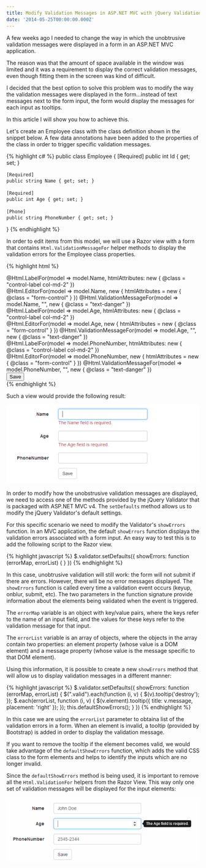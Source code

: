 ```yaml
---
title: Modify Validation Messages in ASP.NET MVC with jQuery Validation
date: '2014-05-25T00:00:00.000Z'
---
```


A few weeks ago I needed to change the way in which the unobtrusive validation messages were displayed in a form in an ASP.NET MVC application.

The reason was that the amount of space available in the window was limited and it was a requirement to display the correct validation messages, even though fitting them in the screen was kind of difficult.

I decided that the best option to solve this problem was to modify the way the validation messages were displayed in the form...instead of text messages next to the form input, the form would display the messages for each input as tooltips.

In this article I will show you how to achieve this.

<!--more-->

Let's create an Employee class with the class definition shown in the snippet below. A few data annotations have been added to the properties of the class in order to trigger specific validation messages.

{% highlight c# %}
public class Employee
{
    [Required]
    public int Id { get; set; }

    [Required]
    public string Name { get; set; }

    [Required]
    public int Age { get; set; }

    [Phone]
    public string PhoneNumber { get; set; }
}
{% endhighlight %}

In order to edit items from this model, we will use a Razor view with a form that contains <code>Html.ValidationMessageFor</code> helper methods to display the validation errors for the Employee class properties.

{% highlight html %}
<div class="form-group">
  @Html.LabelFor(model => model.Name, htmlAttributes: new { @class = "control-label col-md-2" })
  <div class="col-md-10">
    @Html.EditorFor(model => model.Name, new { htmlAttributes = new { @class = "form-control" } })
    @Html.ValidationMessageFor(model => model.Name, "", new { @class = "text-danger" })
  </div>
</div>
<div class="form-group">
  @Html.LabelFor(model => model.Age, htmlAttributes: new { @class = "control-label col-md-2" })
  <div class="col-md-10">
    @Html.EditorFor(model => model.Age, new { htmlAttributes = new { @class = "form-control" } })
    @Html.ValidationMessageFor(model => model.Age, "", new { @class = "text-danger" })
  </div>
</div>
<div class="form-group">
  @Html.LabelFor(model => model.PhoneNumber, htmlAttributes: new { @class = "control-label col-md-2" })
  <div class="col-md-10">
    @Html.EditorFor(model => model.PhoneNumber, new { htmlAttributes = new { @class = "form-control" } })
    @Html.ValidationMessageFor(model => model.PhoneNumber, "", new { @class = "text-danger" })
  </div>
</div>
<div class="form-group">
  <div class="col-md-offset-2 col-md-10">
    <input type="submit" value="Save" class="btn btn-default" />
  </div>
</div>
{% endhighlight %}

Such a view would provide the following result:

![Standard unobstrusive validation](./standard-unobstrusive.jpg)

In order to modify how the unobstrusive validation messages are displayed, we need to access one of the methods provided by the jQuery Validator that is packaged with ASP.NET MVC v4. The <code>setDefaults</code> method allows us to modify the jQuery Validator's default settings.

For this specific scenario we need to modify the Validator's <code>showErrors</code> function. In an MVC application, the default <code>showErrors</code> function displaya the validation errors associated with a form input. An easy way to test this is to add the following script to the Razor view.

{% highlight javascript %}
$.validator.setDefaults({
  showErrors: function (errorMap, errorList) {
  }
})
{% endhighlight %}

In this case, unobtrusive validation will still work: the form will not submit if there are errors. However, there will be no error messages displayed. The <code>showErrors</code> function is called every time a validation event occurs (keyup, onblur, submit, etc). The two parameters in the function signature provide information about the elements being validated when the event is triggered.

The <code>errorMap</code> variable is an object with key/value pairs, where the keys refer to the name of an input field, and the values for these keys refer to the validation message for that input.

The <code>errorList</code> variable is an array of objects, where the objects in the array contain two properties: an element property (whose value is a DOM element) and a message property (whose value is the message specific to that DOM element).

Using this information, it is possible to create a new <code>showErrors</code> method that will allow us to display validation messages in a different manner:

{% highlight javascript %}
$.validator.setDefaults({
  showErrors: function (errorMap, errorList) {
     $(".valid").each(function (i, v) {
        $(v).tooltip('destroy');
     });
     $.each(errorList, function (i, v) {
        $(v.element).tooltip({ title: v.message, placement: 'right' });
     });
     this.defaultShowErrors();
  }
})
{% endhighlight %}

In this case we are using the <code>errorList</code> parameter to obtaina list of the validation errors in a form. When an element is invalid, a tooltip (provided by Bootstrap) is added in order to display the validation message.

If you want to remove the tooltip if the element becomes valid, we would take advantage of the <code>defaultShowErrors</code> function, which adds the valid CSS class to the form elements and helps to identify the inputs which are no longer invalid.

Since the <code>defaultShowErrors</code> method is being used, it is important to remove all the <code>Html.ValidationFor</code> helpers from the Razor View. This way only one set of validation messages will be displayed for the input elements:

![Unobstrusive validation with tooltips](./tooltip-unobstrusive.jpg)
